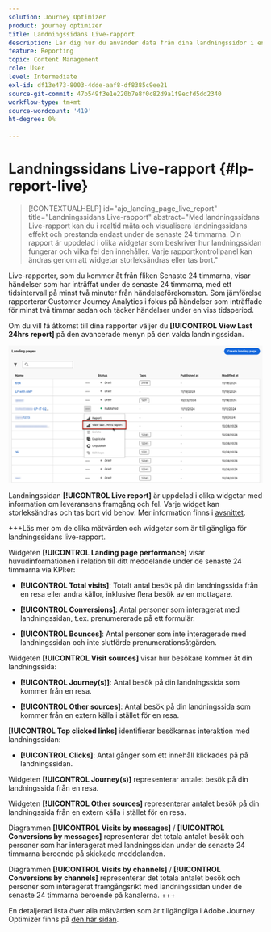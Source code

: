 ```yaml
---
solution: Journey Optimizer
product: journey optimizer
title: Landningssidans Live-rapport
description: Lär dig hur du använder data från dina landningssidor i en Live-rapport
feature: Reporting
topic: Content Management
role: User
level: Intermediate
exl-id: df13e473-8003-4dde-aaf8-df8385c9ee21
source-git-commit: 47b549f3e1e220b7e8f0c82d9a1f9ecfd5dd2340
workflow-type: tm+mt
source-wordcount: '419'
ht-degree: 0%

---
```


# Landningssidans Live-rapport {#lp-report-live}

>[!CONTEXTUALHELP]
>id="ajo_landing_page_live_report"
>title="Landningssidans Live-rapport"
>abstract="Med landningssidans Live-rapport kan du i realtid mäta och visualisera landningssidans effekt och prestanda endast under de senaste 24 timmarna. Din rapport är uppdelad i olika widgetar som beskriver hur landningssidan fungerar och vilka fel den innehåller. Varje rapportkontrollpanel kan ändras genom att widgetar storleksändras eller tas bort."

Live-rapporter, som du kommer åt från fliken Senaste 24 timmarna, visar händelser som har inträffat under de senaste 24 timmarna, med ett tidsintervall på minst två minuter från händelseförekomsten. Som jämförelse rapporterar Customer Journey Analytics i fokus på händelser som inträffade för minst två timmar sedan och täcker händelser under en viss tidsperiod.

Om du vill få åtkomst till dina rapporter väljer du **[!UICONTROL View Last 24hrs report]** på den avancerade menyn på den valda landningssidan.

![](assets/landing_page_report.png)

Landningssidan **[!UICONTROL Live report]** är uppdelad i olika widgetar med information om leveransens framgång och fel. Varje widget kan storleksändras och tas bort vid behov. Mer information finns i [avsnittet](live-report.md).

+++Läs mer om de olika mätvärden och widgetar som är tillgängliga för landningssidans live-rapport.

Widgeten **[!UICONTROL Landing page performance]** visar huvudinformationen i relation till ditt meddelande under de senaste 24 timmarna via KPI:er:

* **[!UICONTROL Total visits]**: Totalt antal besök på din landningssida från en resa eller andra källor, inklusive flera besök av en mottagare.

* **[!UICONTROL Conversions]**: Antal personer som interagerat med landningssidan, t.ex. prenumererade på ett formulär.

* **[!UICONTROL Bounces]**: Antal personer som inte interagerade med landningssidan och inte slutförde prenumerationsåtgärden.

Widgeten **[!UICONTROL Visit sources]** visar hur besökare kommer åt din landningssida:

* **[!UICONTROL Journey(s)]**: Antal besök på din landningssida som kommer från en resa.

* **[!UICONTROL Other sources]**: Antal besök på din landningssida som kommer från en extern källa i stället för en resa.

**[!UICONTROL Top clicked links]** identifierar besökarnas interaktion med landningssidan:

* **[!UICONTROL Clicks]**: Antal gånger som ett innehåll klickades på på landningssidan.

Widgeten **[!UICONTROL Journey(s)]** representerar antalet besök på din landningssida från en resa.

Widgeten **[!UICONTROL Other sources]** representerar antalet besök på din landningssida från en extern källa i stället för en resa.

Diagrammen **[!UICONTROL Visits by messages]** / **[!UICONTROL Conversions by messages]** representerar det totala antalet besök och personer som har interagerat med landningssidan under de senaste 24 timmarna beroende på skickade meddelanden.

Diagrammen **[!UICONTROL Visits by channels]** / **[!UICONTROL Conversions by channels]** representerar det totala antalet besök och personer som interagerat framgångsrikt med landningssidan under de senaste 24 timmarna beroende på kanalerna.
+++

En detaljerad lista över alla mätvärden som är tillgängliga i Adobe Journey Optimizer finns på [den här sidan](live-report.md#list-of-components-live).
